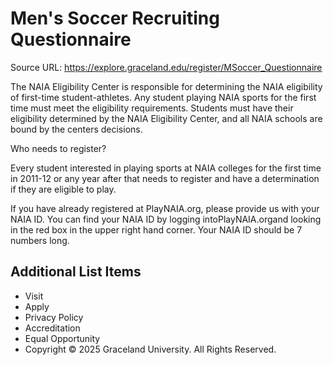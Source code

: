 # Men's Soccer Recruiting Questionnaire

Source URL: https://explore.graceland.edu/register/MSoccer_Questionnaire

The NAIA Eligibility Center is responsible for determining the NAIA eligibility of first-time student-athletes. Any student playing NAIA sports for the first time must meet the eligibility requirements. Students must have their eligibility determined by the NAIA Eligibility Center, and all NAIA schools are bound by the centers decisions.

Who needs to register?

Every student interested in playing sports at NAIA colleges for the first time in 2011-12 or any year after that needs to register and have a determination if they are eligible to play.

If you have already registered at PlayNAIA.org, please provide us with your NAIA ID. You can find your NAIA ID by logging intoPlayNAIA.organd looking in the red box in the upper right hand corner. Your NAIA ID should be 7 numbers long.


## Additional List Items

- Visit
- Apply
- Privacy Policy
- Accreditation
- Equal Opportunity
- Copyright © 2025 Graceland University. All Rights Reserved.
